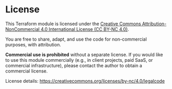 # License

This Terraform module is licensed under the [Creative Commons Attribution-NonCommercial 4.0 International License (CC BY-NC 4.0)](https://creativecommons.org/licenses/by-nc/4.0/).

You are free to share, adapt, and use the code for non-commercial purposes, with attribution.

**Commercial use is prohibited** without a separate license. If you would like to use this module commercially (e.g., in client projects, paid SaaS, or commercial infrastructure), please contact the author to obtain a commercial license.

License details: https://creativecommons.org/licenses/by-nc/4.0/legalcode
